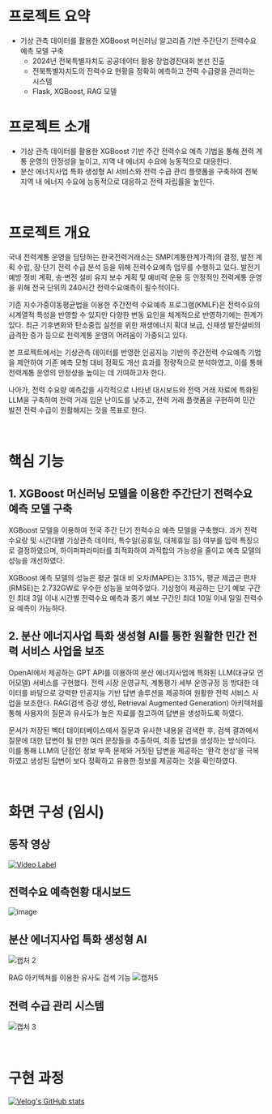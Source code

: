 # 프로젝트 요약

- 기상 관측 데이터를 활용한 XGBoost 머신러닝 알고리즘 기반 주간단기 전력수요 예측 모델 구축
    - 2024년 전북특별자치도 공공데이터 활용 창업경진대회 본선 진출
    - 전북특별자치도의 전력수요 현황을 정확히 예측하고 전력 수급량을 관리하는 시스템
    - Flask, XGBoost, RAG 모델

# 프로젝트 소개

- 기상 관측 데이터를 활용한 XGBoost 기반 주간 전력수요 예측 기법을 통해 전력 계통 운영의 안정성을 높이고, 지역 내 에너지 수요에 능동적으로 대응한다.
- 분산 에너지사업 특화 생성형 AI 서비스와 전력 수급 관리 플랫폼을 구축하여 전북 지역 내 에너지 수요에 능동적으로 대응하고 전력 자립률을 높인다.

</br>

# 프로젝트 개요

국내 전력계통 운영을 담당하는 한국전력거래소는 SMP(계통한계가격)의 결정, 발전 계획 수립, 장·단기 전력 수급 분석 등을 위해 전력수요예측 업무를 수행하고 있다.
발전기 예방 정비 계획, 송·변전 설비 유지 보수 계획 및 예비력 운용 등 안정적인 전력계통 운영을 위해 전국 단위의 240시간 전력수요예측이 필수적이다.

기존 지수가중이동평균법을 이용한 주간전력 수요예측 프로그램(KMLF)은 전력수요의 시계열적 특성을 반영할 수 있지만 다양한 변동 요인을 체계적으로 반영하기에는 한계가 있다. 
최근 기후변화와 탄소중립 실천을 위한 재생에너지 확대 보급, 신재생 발전설비의 급격한 증가 등으로 전력계통 운영의 어려움이 가중되고 있다.

본 프로젝트에서는 기상관측 데이터를 반영한 인공지능 기반의 주간전력 수요예측 기법을 제안하여 기존 예측 모형 대비 정확도 개선 효과를 정량적으로 분석하였고, 이를 통해 전력계통 운영의 안정성을 높이는 데 기여하고자 한다.  

나아가, 전력 수요량 예측값을 시각적으로 나타낸 대시보드와 전력 거래 자료에 특화된 LLM을 구축하여 전력 거래 입문 난이도를 낮추고, 전력 거래 플랫폼을 구현하여 민간 발전 전력 수급이 원활해지는 것을 목표로 한다.

</br>

# 핵심 기능

## 1. XGBoost 머신러닝 모델을 이용한 주간단기 전력수요 예측 모델 구축

XGBoost 모델을 이용하여 전국 주간 단기 전력수요 예측 모델을 구축했다. 과거 전력수요랑 및 시간대별 기상관측 데이터, 특수일(공휴일, 대체휴일 등) 여부를 입력 특징으로 결정하였으며, 
하이퍼파라미터를 최적화하여 과적합의 가능성을 줄이고 예측 모델의 성능을 개선하였다. 


XGBoost 예측 모델의 성능은 평균 절대 비 오차(MAPE)는 3.15%, 평균 제곱근 편차(RMSE)는 2.732GW로 우수한 성능을 보여주었다. 
기상청이 제공하는 단기 예보 구간인 최대 3일 이내 시간별 전력수요 예측과 중기 예보 구간인 최대 10일 이내 일일 전력수요 예측이 가능하다. 

## 2. 분산 에너지사업 특화 생성형 AI를 통한 원활한 민간 전력 서비스 사업을 보조

OpenAI에서 제공하는 GPT API를 이용하여 분산 에너지사업에 특화된 LLM(대규모 언어모델) 서비스를 구현했다. 전력 시장 운영규칙, 계통평가 세부 운영규정 등 방대한 데이터를 바탕으로 강력한 인공지능 기반 답변 솔루션을 제공하여 원활한 전력 서비스 사업을 보조한다. RAG(검색 증강 생성, Retrieval Augmented Generation) 아키텍처를 통해 사용자의 질문과 유사도가 높은 자료를 참고하여 답변을 생성하도록 하였다. 

문서가 저장된 벡터 데이터베이스에서 질문과 유사한 내용을 검색한 후, 검색 결과에서 질문에 대한 답변이 될 만한 여러 문장들을 추출하여, 최종 답변을 생성하는 방식이다. 
이를 통해 LLM의 단점인 정보 부족 문제와 거짓된 답변을 제공하는 ‘환각 현상’을 극복하였고 생성된 답변이 보다 정확하고 유용한 정보를 제공하는 것을 확인하였다.

</br>

# 화면 구성 (임시)

## 동작 영상

[![Video Label](http://img.youtube.com/vi/9GiX0EYV9-M/0.jpg)](https://youtu.be/9GiX0EYV9-M)


## 전력수요 예측현황 대시보드

![image](https://github.com/jimins5042/Power_Consumption_Dashboard/assets/28335699/a99566b8-64bd-4620-be80-3dfaf7266c7b)


## 분산 에너지사업 특화 생성형 AI

![캡처 2](https://github.com/jimins5042/Power_Consumption_Dashboard/assets/28335699/069ca730-49e6-46cc-b646-3d5eb8a6fd2e)

RAG 아키텍쳐를 이용한 유사도 검색 기능
![캡처5](https://github.com/jimins5042/Power_Consumption_Dashboard/assets/28335699/accd671d-9779-4fe7-a2b8-06268daec60d)


## 전력 수급 관리 시스템

![캡처 3](https://github.com/jimins5042/Power_Consumption_Dashboard/assets/28335699/0b75d8c2-2e3e-47d6-910c-5df4c8d4cd49)

<br>

# 구현 과정

[![Velog's GitHub stats](https://velog-readme-stats.vercel.app/api?name=2jooin1207&slug=전력수급현황-예측-및-관리-시스템-만들기-개요)](https://velog.io/@2jooin1207/series/%EC%A0%84%EB%A0%A5%EC%88%98%EA%B8%89%ED%98%84%ED%99%A9-%EC%98%88%EC%B8%A1-%EB%B0%8F-%EA%B4%80%EB%A6%AC-%EC%8B%9C%EC%8A%A4%ED%85%9C-%EB%A7%8C%EB%93%A4%EA%B8%B0)
<br>
